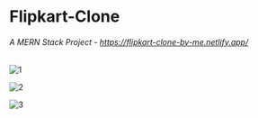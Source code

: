 # Flipkart-Clone
###### A MERN Stack Project - https://flipkart-clone-by-me.netlify.app/

![1](https://github.com/aashishshetye08/Flipkart-Clone/assets/83405310/3b9f37fa-73af-4c85-b498-1178f42c0609)

![2](https://github.com/aashishshetye08/Flipkart-Clone/assets/83405310/330d0171-e4bb-4263-8074-fd37cdddc5a1)

![3](https://github.com/aashishshetye08/Flipkart-Clone/assets/83405310/43acc42f-476a-4e9c-93a0-c0a7052f4a60)
